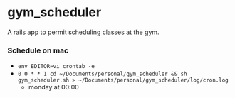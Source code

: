 # gym_scheduler
A rails app to permit scheduling classes at the gym.


### Schedule on mac
* `env EDITOR=vi crontab -e`
* `0 0 * * 1 cd ~/Documents/personal/gym_scheduler && sh gym_scheduler.sh > ~/Documents/personal/gym_scheduler/log/cron.log`
  * monday at 00:00
